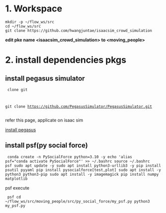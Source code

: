 # 1. Workspace

<pre><code>mkdir -p ~/flow_ws/src
cd ~/flow_ws/src
git clone https://github.com/hwangjuntae/isaacsim_crowd_simulation
</code></pre>

**edit pke name \<isaacsim_crowd_simulation\> to \<moving_people\>**


# 2. install dependencies pkgs

## install pegasus simulator

<code><pre>
clone git 

git clone https://github.com/PegasusSimulator/PegasusSimulator.git
</code></pre>


refer this page, applicate on isaac sim


[install pegasus](https://pegasussimulator.github.io/PegasusSimulator/source/setup/installation.html#installing-the-pegasus-simulator)

## install psf(py social force)
<code><pre>
conda create -n PySocialForce python=3.10 -y
echo 'alias psf="conda activate PySocialForce"' >> ~/.bashrc
source ~/.bashrc
psf
sudo apt update -y
sudo apt install python3-urllib3 -y
pip install psutil pyyaml
pip install pysocialforce[test,plot]
sudo apt install -y python3 python3-pip
sudo apt install -y imagemagick
pip install numpy matplotlib
</code></pre>


psf execute

<code><pre>
psf
cd ~/flow_ws/src/moving_people/src/py_social_force/my_psf.py
python3 my_psf.py
</code></pre>
